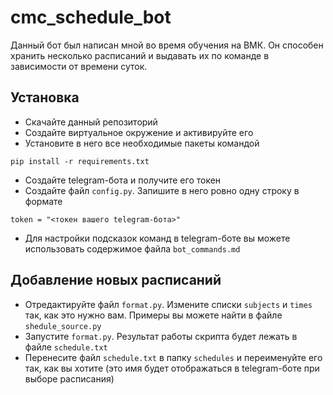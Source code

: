 # cmc_schedule_bot

Данный бот был написан мной во время обучения на ВМК. Он способен хранить несколько расписаний и выдавать их по команде в зависимости от времени суток.

## Установка

- Скачайте данный репозиторий
- Создайте виртуальное окружение и активируйте его
- Установите в него все необходимые пакеты командой
```
pip install -r requirements.txt
```
- Создайте telegram-бота и получите его токен
- Создайте файл `config.py`. Запишите в него ровно одну строку в формате
```
token = "<токен вашего telegram-бота>"
```
- Для настройки подсказок команд в telegram-боте вы можете использовать содержимое файла `bot_commands.md`

## Добавление новых расписаний

- Отредактируйте файл `format.py`. Измените списки `subjects` и `times` так, как это нужно вам. Примеры вы можете найти в файле `shedule_source.py`
- Запустите `format.py`. Результат работы скрипта будет лежать в файле `schedule.txt`
- Перенесите файл `schedule.txt` в папку `schedules` и переименуйте его так, как вы хотите (это имя будет отображаться в telegram-боте при выборе расписания)



